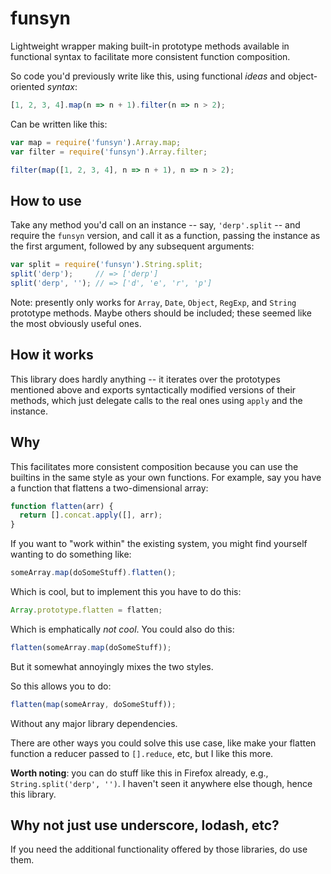 # funsyn 

Lightweight wrapper making built-in prototype methods available in functional 
syntax to facilitate more consistent function composition.

So code you'd previously write like this, using functional _ideas_ and 
object-oriented _syntax_: 

```javascript
[1, 2, 3, 4].map(n => n + 1).filter(n => n > 2); 
```

Can be written like this:

```javascript
var map = require('funsyn').Array.map;
var filter = require('funsyn').Array.filter;

filter(map([1, 2, 3, 4], n => n + 1), n => n > 2);
```

## How to use

Take any method you'd call on an instance -- say, `'derp'.split` -- and 
require the `funsyn` version, and call it as a function, passing the instance 
as the first argument, followed by any subsequent arguments:

```javascript
var split = require('funsyn').String.split;
split('derp');     // => ['derp']
split('derp', ''); // => ['d', 'e', 'r', 'p']
```

Note: presently only works for `Array`, `Date`, `Object`, `RegExp`, and 
`String` prototype methods. Maybe others should be included; these seemed like 
the most obviously useful ones.

## How it works

This library does hardly anything -- it iterates over the prototypes mentioned
above and exports syntactically modified versions of their methods, which just 
delegate calls to the real ones using `apply` and the instance.

## Why

This facilitates more consistent composition because you can use the 
builtins in the same style as your own functions. For example, say you have a 
function that flattens a two-dimensional array:

```javascript
function flatten(arr) {
  return [].concat.apply([], arr);
}
```

If you want to "work within" the existing system, you might find yourself 
wanting to do something like:

```javascript
someArray.map(doSomeStuff).flatten();
``` 

Which is cool, but to implement this you have to do this:

```javascript
Array.prototype.flatten = flatten;
```

Which is emphatically _not cool_. You could also do this:

```javascript
flatten(someArray.map(doSomeStuff));
``` 

But it somewhat annoyingly mixes the two styles.

So this allows you to do:

```javascript
flatten(map(someArray, doSomeStuff));
```

Without any major library dependencies.

There are other ways you could solve this use case, like make your flatten 
function a reducer passed to `[].reduce`, etc, but I like this more.

**Worth noting**: you can do stuff like this in Firefox already, e.g., 
`String.split('derp', '')`. I haven't seen it anywhere else though, hence
this library.

## Why not just use underscore, lodash, etc?

If you need the additional functionality offered by those libraries, do use 
them.

